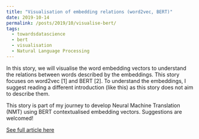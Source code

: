```yaml
---
title: "Visualisation of embedding relations (word2vec, BERT)"
date: 2019-10-14
permalink: /posts/2019/10/visualise-bert/
tags:
  - towardsdatascience
  - bert
  - visualisation
  - Natural Language Processing
---
```


In this story, we will visualise the word embedding vectors to understand the relations between words described by the embeddings. This story focuses on word2vec [1] and BERT [2]. To understand the embeddings, I suggest reading a different introduction (like this) as this story does not aim to describe them.

This story is part of my journey to develop Neural Machine Translation (NMT) using BERT contextualised embedding vectors. Suggestions are welcomed!

[See full article here](https://towardsdatascience.com/visualisation-of-embedding-relations-word2vec-bert-64d695b7f36?source=friends_link&sk=b6861e600560997a027945caf7248c60)